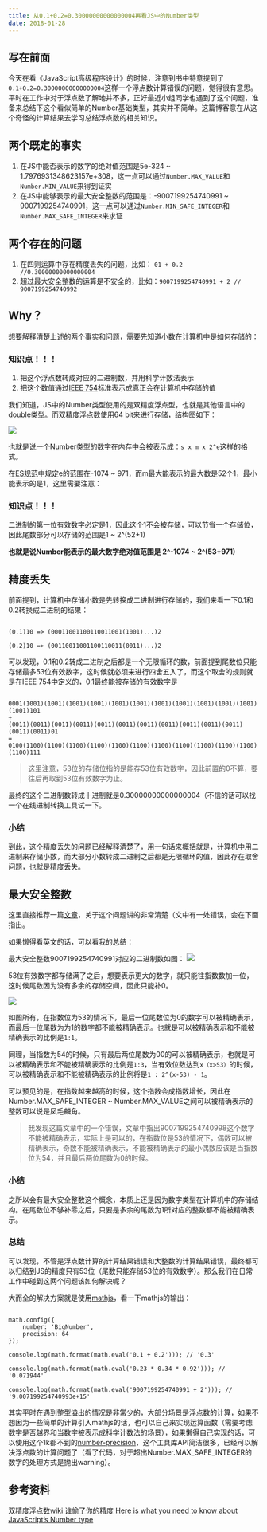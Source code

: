 ```yaml
---
title: 从0.1+0.2=0.30000000000000004再看JS中的Number类型
date: 2018-01-28
---
```


<!-- 为了更方便归档，请先完善以上信息，正文贴下面 -->
<!--
注意点：
0. 文章中的资源（主要是图片）引用请使用 HTTPS
1. 文章末可以加上自己的署名，如： by [Kaola](http://www.kaola.com)
2. 最好不要用 NOS 图床，感觉加防盗链是迟早的事
3. 文章会定期归档到 https://blog.kaolafed.com/
-->

## 写在前面

今天在看《JavaScript高级程序设计》的时候，注意到书中特意提到了`0.1+0.2=0.30000000000000004`这样一个浮点数计算错误的问题，觉得很有意思。平时在工作中对于浮点数了解地并不多，正好最近小组同学也遇到了这个问题，准备来总结下这个看似简单的Number基础类型，其实并不简单。这篇博客意在从这个奇怪的计算结果去学习总结浮点数的相关知识。

## 两个既定的事实
1. 在JS中能否表示的数字的绝对值范围是5e-324 ~ 1.7976931348623157e+308，这一点可以通过`Number.MAX_VALUE`和`Number.MIN_VALUE`来得到证实
2. 在JS中能够表示的最大安全整数的范围是：-9007199254740991 ~ 9007199254740991，这一点可以通过`Number.MIN_SAFE_INTEGER`和`Number.MAX_SAFE_INTEGER`来求证
 
## 两个存在的问题
1. 在四则运算中存在精度丢失的问题，比如： `01 + 0.2 //0.30000000000000004`
2. 超过最大安全整数的运算是不安全的，比如：`9007199254740991 + 2 // 9007199254740992`

## Why？
想要解释清楚上述的两个事实和问题，需要先知道小数在计算机中是如何存储的：
### 知识点！！！
1. 把这个浮点数转成对应的二进制数，并用科学计数法表示
2. 把这个数值通过[IEEE 754](https://zh.wikipedia.org/wiki/IEEE_754)标准表示成真正会在计算机中存储的值

我们知道，JS中的Number类型使用的是双精度浮点型，也就是其他语言中的double类型。而双精度浮点数使用64 bit来进行存储，结构图如下：

<img src="http://oksj4hknl.bkt.clouddn.com/double1.png">

也就是说一个Number类型的数字在内存中会被表示成：`s x m x 2^e`这样的格式。

在[ES规范](http://es5.github.io/#x8.5)中规定e的范围在-1074 ~ 971，而m最大能表示的最大数是52个1，最小能表示的是1，这里需要注意：
### 知识点！！！

二进制的第一位有效数字必定是1，因此这个1不会被存储，可以节省一个存储位，因此尾数部分可以存储的范围是1 ~ 2^(52+1)

**也就是说Number能表示的最大数字绝对值范围是 2^-1074 ~ 2^(53+971)**

## 精度丢失

前面提到，计算机中存储小数是先转换成二进制进行存储的，我们来看一下0.1和0.2转换成二进制的结果：

```

(0.1)10 => (00011001100110011001(1001)...)2

(0.2)10 => (00110011001100110011(0011)...)2

```

可以发现，0.1和0.2转成二进制之后都是一个无限循环的数，前面提到尾数位只能存储最多53位有效数字，这时候就必须来进行四舍五入了，而这个取舍的规则就是在IEEE 754中定义的，0.1最终能被存储的有效数字是

```

0001(1001)(1001)(1001)(1001)(1001)(1001)(1001)(1001)(1001)(1001)(1001)(1001)101
+
(0011)(0011)(0011)(0011)(0011)(0011)(0011)(0011)(0011)(0011)(0011)(0011)(0011)01
=
0100(1100)(1100)(1100)(1100)(1100)(1100)(1100)(1100)(1100)(1100)(1100)(1100)111
```

> 这里注意，53位的存储位指的是能存53位有效数字，因此前置的0不算，要往后再取到53位有效数字为止。

最终的这个二进制数转成十进制就是0.30000000000000004（不信的话可以找一个在线进制转换工具试一下。

### 小结 
到此，这个精度丢失的问题已经解释清楚了，用一句话来概括就是，计算机中用二进制来存储小数，而大部分小数转成二进制之后都是无限循环的值，因此存在取舍问题，也就是精度丢失。

## 最大安全整数

这里直接推荐一篇[文章](https://medium.com/dailyjs/javascripts-number-type-8d59199db1b6)，关于这个问题讲的非常清楚（文中有一处错误，会在下面指出。

如果懒得看英文的话，可以看我的总结：

最大安全整数9007199254740991对应的二进制数如图：
<img src="http://oksj4hknl.bkt.clouddn.com/2%5E53.png">

53位有效数字都存储满了之后，想要表示更大的数字，就只能往指数数加一位，这时候尾数因为没有多余的存储空间，因此只能补0。

<img src="http://oksj4hknl.bkt.clouddn.com/2%5E53+1.png">

如图所有，在指数位为53的情况下，最后一位尾数位为0的数字可以被精确表示，而最后一位尾数为为1的数字都不能被精确表示。也就是可以被精确表示和不能被精确表示的比例是`1:1`。

同理，当指数为54的时候，只有最后两位尾数为00的可以被精确表示，也就是可以被精确表示和不能被精确表示的比例是`1:3`，当有效位数达到`x（x>53）`的时候，可以被精确表示和不能被精确表示的比例将是`1 : 2^(x-53) - 1`。

可以预见的是，在指数越来越高的时候，这个指数会成指数增长，因此在Number.MAX_SAFE_INTEGER ~ Number.MAX_VALUE之间可以被精确表示的整数可以说是凤毛麟角。


> 我发现这篇文章中的一个错误，文章中指出9007199254740998这个数字不能被精确表示，实际上是可以的，在指数位是53的情况下，偶数可以被精确表示，奇数不能被精确表示，不能被精确表示的最小偶数应该是当指数位为54，并且最后两位尾数为0的时候。

### 小结

之所以会有最大安全整数这个概念，本质上还是因为数字类型在计算机中的存储结构。在尾数位不够补零之后，只要是多余的尾数为1所对应的整数都不能被精确表示。

### 总结

可以发现，不管是浮点数计算的计算结果错误和大整数的计算结果错误，最终都可以归结到JS的精度只有53位（尾数只能存储53位的有效数字）。那么我们在日常工作中碰到这两个问题该如何解决呢？

大而全的解决方案就是使用[mathjs](https://github.com/josdejong/mathjs)，看一下mathjs的输出：


```

math.config({
    number: 'BigNumber',      
    precision: 64 
});

console.log(math.format(math.eval('0.1 + 0.2'))); // '0.3'

console.log(math.format(math.eval('0.23 * 0.34 * 0.92'))); // '0.071944'

console.log(math.format(math.eval('9007199254740991 + 2'))); // '9.007199254740993e+15'

```

其实平时在遇到整型溢出的情况是非常少的，大部分场景是浮点数的计算，如果不想因为一些简单的计算引入mathjs的话，也可以自己来实现运算函数（需要考虑数字是否越界和当数字被表示成科学计数法的场景），如果懒得自己实现的话，可以使用这个1k都不到的[number-precision](https://github.com/nefe/number-precision)，这个工具库API简洁很多，已经可以解决浮点数的计算问题了（看了代码，对于超出Number.MAX_SAFE_INTEGER的数字的处理方式是抛出warning）。

## 参考资料
[双精度浮点数wiki](https://zh.wikipedia.org/wiki/%E9%9B%99%E7%B2%BE%E5%BA%A6%E6%B5%AE%E9%BB%9E%E6%95%B8)
[谁偷了你的精度](http://justjavac.iteye.com/blog/1724438)
[Here is what you need to know about JavaScript’s Number type](https://medium.com/dailyjs/javascripts-number-type-8d59199db1b6)


